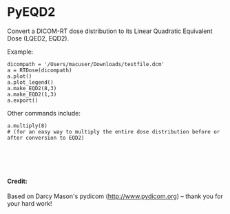 


# PyEQD2
Convert a DICOM-RT dose distribution to its Linear Quadratic Equivalent Dose (LQED2, EQD2).

Example:
```
dicompath = '/Users/macuser/Downloads/testfile.dcm'
a = RTDose(dicompath)
a.plot()
a.plot_legend()
a.make_EQD2(8,3)
a.make_EQD2(1,3)
a.export()
```

Other commands include:
```
a.multiply(8)
# (for an easy way to multiply the entire dose distribution before or after conversion to EQD2)
```

<br />
<br />
<br />


#### Credit: 
Based on Darcy Mason's pydicom (http://www.pydicom.org) – thank you for your hard work!

